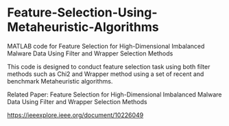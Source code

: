 # Feature-Selection-Using-Metaheuristic-Algorithms
MATLAB code for Feature Selection for High-Dimensional Imbalanced Malware Data Using Filter and Wrapper Selection Methods 

This code is designed to conduct feature selection task using both filter methods such as Chi2 and Wrapper method using a set of recent and benchmark Metaheuristic algorithms.

Related Paper: 
Feature Selection for High-Dimensional Imbalanced Malware Data Using Filter and Wrapper Selection Methods

https://ieeexplore.ieee.org/document/10226049



